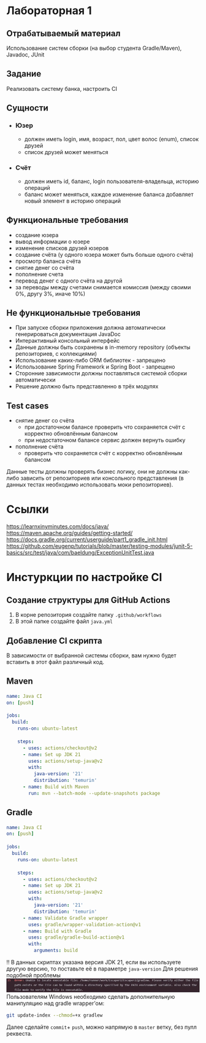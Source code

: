 # Лабораторная 1

## Отрабатываемый материал

Использование систем сборки (на выбор студента Gradle/Maven), Javadoc, JUnit

## Задание

Реализовать систему банка, настроить CI

## Сущности

- ### Юзер
  - должен иметь login, имя, возраст, пол, цвет волос (enum), список друзей
  - список друзей может меняться
- ### Счёт
  - должен иметь id, баланс, login пользователя-владельца, историю операций
  - баланс может меняться, каждое изменение баланса добавляет новый элемент в историю операций

## Функциональные требования

- создание юзера
- вывод информации о юзере
- изменение списков друзей юзеров
- создание счёта (у одного юзера может быть больше одного счёта)
- просмотр баланса счёта
- снятие денег со счёта
- пополнение счета
- перевод денег с одного счёта на другой
- за переводы между счетами снимается комиссия (между своими 0%, другу 3%, иначе 10%)

## Не функциональные требования

- При запуске сборки приложения должна автоматически генерироваться документация JavaDoc
- Интерактивный консольный интерфейс
- Данные должны быть сохранены в in-memory repository (объекты репозиториев, с коллекциями)
- Использование каких-либо ORM библиотек - запрещено
- Использование Spring Framework и Spring Boot - запрещено
- Сторонние зависимости должны поставляться системой сборки автоматически
- Решение должно быть представленно в трёх модулях

## Test cases

- снятие денег со счёта
    - при достаточном балансе проверить что сохраняется счёт с корректно обновлённым балансом
    - при недостаточном балансе сервис должен вернуть ошибку
- пополнение счёта
    - проверить что сохраняется счёт с корректно обновлённым балансом

Данные тесты должны проверять бизнес логику, они не должны как-либо зависить от репозиториев или консольного
представления (в данных тестах необходимо использовать моки репозиториев).

# Ссылки

https://learnxinyminutes.com/docs/java/  
https://maven.apache.org/guides/getting-started/  
https://docs.gradle.org/current/userguide/part1_gradle_init.html  
https://github.com/eugenp/tutorials/blob/master/testing-modules/junit-5-basics/src/test/java/com/baeldung/ExceptionUnitTest.java

# Инстуркции по настройке CI

## Создание структуры для GitHub Actions

1. В корне репозитория создайте папку `.github/workflows`
2. В этой папке создайте файл `java.yml`

## Добавление CI скрипта

В зависимости от выбранной системы сборки, вам нужно будет вставить в этот файл различный код.

## Maven

```yaml
name: Java CI
on: [push]

jobs:
  build:
    runs-on: ubuntu-latest

    steps:
      - uses: actions/checkout@v2
      - name: Set up JDK 21
        uses: actions/setup-java@v2
        with:
          java-version: '21'
          distribution: 'temurin'
      - name: Build with Maven
        run: mvn --batch-mode --update-snapshots package
```

## Gradle

```yaml
name: Java CI
on: [push]

jobs:
  build:
    runs-on: ubuntu-latest

    steps:
      - uses: actions/checkout@v2
      - name: Set up JDK 21
        uses: actions/setup-java@v2
        with:
          java-version: '21'
          distribution: 'temurin'
      - name: Validate Gradle wrapper
        uses: gradle/wrapper-validation-action@v1
      - name: Build with Gradle
        uses: gradle/gradle-build-action@v1
        with:
          arguments: build
```

‼️ В данных скриптах указана версия JDK 21, если вы используете другую версию, то поставьте её в параметре `java-version`
Для решения подобной проблемы  
![image](imgs/416010416-2715af2f-11fa-45c8-beca-cc28808a0024.png)
Пользователям Windows необходимо сделать дополнительную манипуляцию над gradle wrapper’ом:
```sh
git update-index --chmod=+x gradlew
```
Далее сделайте `commit`+ `push`, можно напрямую в `master` ветку, без пулл реквеста.